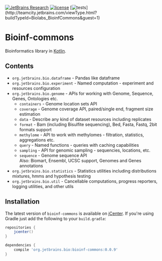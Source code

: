 [![JetBrains Research](https://jb.gg/badges/research.svg)](https://confluence.jetbrains.com/display/ALL/JetBrains+on+GitHub)
[![license](https://img.shields.io/github/license/mashape/apistatus.svg)](https://opensource.org/licenses/MIT)
[![tests](http://teamcity.jetbrains.com/app/rest/builds/buildType:(id:Biolabs_BioinfCommons)/statusIcon.svg)](http://teamcity.jetbrains.com/viewType.html?buildTypeId=Biolabs_BioinfCommons&guest=1)

Bioinf-commons
==============
Bioinformatics library in [Kotlin](https://kotlinlang.org).

Contents
--------

* `org.jetbrains.bio.dataframe` - Pandas like dataframe
* `org.jetbrains.bio.experiment` - Named computation - experiment and resources configuration
* `org.jetbrains.bio.genome` - APIs for working with Genome, Sequence, Genes, Ontologies etc.
    * `containers` - Genome location sets API
    * `coverage` - Genome coverage API, paired/single end, fragment size estimation
    * `data` - Describe any kind of dataset resources including replicates
    * `format` - Bam (including Bisulfite sequencing), Bed, Fasta, Fastq, 2bit formats support
    * `methylome` - API to work with methylomes - filtration, statistics, aggregations etc.
    * `query` - Named functions - queries with caching capabilities
    * `sampling` - API for genomic sampling - sequencies, locations, etc.
    * `sequence` - Genome sequence API<br/>
    Also: Biomart, Ensembl, UCSC support, Genomes and Genes annotations
* `org.jetbrains.bio.statistics` - Statistics utilities including distributions mixtures, hmms and hypothesis testing
* `org.jetbrains.bio.util` - Cancellable computations, progress reporters, logging utilities, and other utils

Installation
------------

The latest version of `bioinf-commons` is available on [jCenter](https://bintray.com/bintray/jcenter). If you're using
Gradle just add the following to your `build.gradle`:

```gradle
repositories {
    jcenter()
}

dependencies {
    compile 'org.jetbrains.bio:bioinf-commons:0.0.9'
}
```

